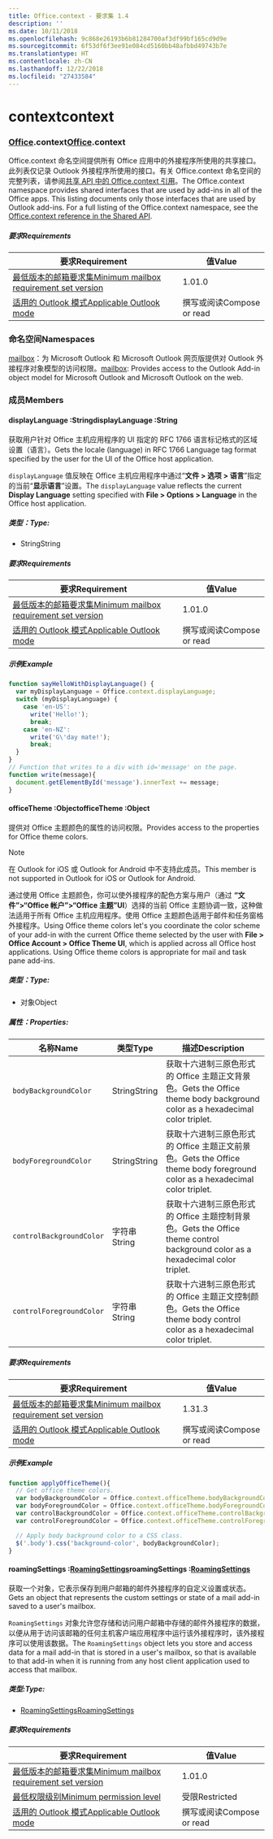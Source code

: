 ```yaml
---
title: Office.context - 要求集 1.4
description: ''
ms.date: 10/11/2018
ms.openlocfilehash: 9c868e26193b6b81284700af3df99bf165cd9d9e
ms.sourcegitcommit: 6f53df6f3ee91e084cd5160bb48afbbd49743b7e
ms.translationtype: HT
ms.contentlocale: zh-CN
ms.lasthandoff: 12/22/2018
ms.locfileid: "27433584"
---
```

# <a name="context"></a><span data-ttu-id="1d8d7-102">context</span><span class="sxs-lookup"><span data-stu-id="1d8d7-102">context</span></span>

### <a name="officeofficemdcontext"></a><span data-ttu-id="1d8d7-103">[Office](Office.md).context</span><span class="sxs-lookup"><span data-stu-id="1d8d7-103">[Office](Office.md).context</span></span>

<span data-ttu-id="1d8d7-p101">Office.context 命名空间提供所有 Office 应用中的外接程序所使用的共享接口。此列表仅记录 Outlook 外接程序所使用的接口。有关 Office.context 命名空间的完整列表，请参阅[共享 API 中的 Office.context 引用](/javascript/api/office/office.context)。</span><span class="sxs-lookup"><span data-stu-id="1d8d7-p101">The Office.context namespace provides shared interfaces that are used by add-ins in all of the Office apps. This listing documents only those interfaces that are used by Outlook add-ins. For a full listing of the Office.context namespace, see the [Office.context reference in the Shared API](/javascript/api/office/office.context).</span></span>

##### <a name="requirements"></a><span data-ttu-id="1d8d7-106">要求</span><span class="sxs-lookup"><span data-stu-id="1d8d7-106">Requirements</span></span>

|<span data-ttu-id="1d8d7-107">要求</span><span class="sxs-lookup"><span data-stu-id="1d8d7-107">Requirement</span></span>| <span data-ttu-id="1d8d7-108">值</span><span class="sxs-lookup"><span data-stu-id="1d8d7-108">Value</span></span>|
|---|---|
|[<span data-ttu-id="1d8d7-109">最低版本的邮箱要求集</span><span class="sxs-lookup"><span data-stu-id="1d8d7-109">Minimum mailbox requirement set version</span></span>](/office/dev/add-ins/reference/requirement-sets/outlook-api-requirement-sets)| <span data-ttu-id="1d8d7-110">1.0</span><span class="sxs-lookup"><span data-stu-id="1d8d7-110">1.0</span></span>|
|[<span data-ttu-id="1d8d7-111">适用的 Outlook 模式</span><span class="sxs-lookup"><span data-stu-id="1d8d7-111">Applicable Outlook mode</span></span>](https://docs.microsoft.com/outlook/add-ins/#extension-points)| <span data-ttu-id="1d8d7-112">撰写或阅读</span><span class="sxs-lookup"><span data-stu-id="1d8d7-112">Compose or read</span></span>|

### <a name="namespaces"></a><span data-ttu-id="1d8d7-113">命名空间</span><span class="sxs-lookup"><span data-stu-id="1d8d7-113">Namespaces</span></span>

<span data-ttu-id="1d8d7-114">[mailbox](office.context.mailbox.md)：为 Microsoft Outlook 和 Microsoft Outlook 网页版提供对 Outlook 外接程序对象模型的访问权限。</span><span class="sxs-lookup"><span data-stu-id="1d8d7-114">[mailbox](office.context.mailbox.md): Provides access to the Outlook Add-in object model for Microsoft Outlook and Microsoft Outlook on the web.</span></span>

### <a name="members"></a><span data-ttu-id="1d8d7-115">成员</span><span class="sxs-lookup"><span data-stu-id="1d8d7-115">Members</span></span>

####  <a name="displaylanguage-string"></a><span data-ttu-id="1d8d7-116">displayLanguage :String</span><span class="sxs-lookup"><span data-stu-id="1d8d7-116">displayLanguage :String</span></span>

<span data-ttu-id="1d8d7-117">获取用户针对 Office 主机应用程序的 UI 指定的 RFC 1766 语言标记格式的区域设置（语言）。</span><span class="sxs-lookup"><span data-stu-id="1d8d7-117">Gets the locale (language) in RFC 1766 Language tag format specified by the user for the UI of the Office host application.</span></span>

<span data-ttu-id="1d8d7-118">`displayLanguage` 值反映在 Office 主机应用程序中通过“**文件 > 选项 > 语言**”指定的当前“**显示语言**”设置。</span><span class="sxs-lookup"><span data-stu-id="1d8d7-118">The `displayLanguage` value reflects the current **Display Language** setting specified with **File > Options > Language** in the Office host application.</span></span>

##### <a name="type"></a><span data-ttu-id="1d8d7-119">类型：</span><span class="sxs-lookup"><span data-stu-id="1d8d7-119">Type:</span></span>

*   <span data-ttu-id="1d8d7-120">String</span><span class="sxs-lookup"><span data-stu-id="1d8d7-120">String</span></span>

##### <a name="requirements"></a><span data-ttu-id="1d8d7-121">要求</span><span class="sxs-lookup"><span data-stu-id="1d8d7-121">Requirements</span></span>

|<span data-ttu-id="1d8d7-122">要求</span><span class="sxs-lookup"><span data-stu-id="1d8d7-122">Requirement</span></span>| <span data-ttu-id="1d8d7-123">值</span><span class="sxs-lookup"><span data-stu-id="1d8d7-123">Value</span></span>|
|---|---|
|[<span data-ttu-id="1d8d7-124">最低版本的邮箱要求集</span><span class="sxs-lookup"><span data-stu-id="1d8d7-124">Minimum mailbox requirement set version</span></span>](/office/dev/add-ins/reference/requirement-sets/outlook-api-requirement-sets)| <span data-ttu-id="1d8d7-125">1.0</span><span class="sxs-lookup"><span data-stu-id="1d8d7-125">1.0</span></span>|
|[<span data-ttu-id="1d8d7-126">适用的 Outlook 模式</span><span class="sxs-lookup"><span data-stu-id="1d8d7-126">Applicable Outlook mode</span></span>](https://docs.microsoft.com/outlook/add-ins/#extension-points)| <span data-ttu-id="1d8d7-127">撰写或阅读</span><span class="sxs-lookup"><span data-stu-id="1d8d7-127">Compose or read</span></span>|

##### <a name="example"></a><span data-ttu-id="1d8d7-128">示例</span><span class="sxs-lookup"><span data-stu-id="1d8d7-128">Example</span></span>

```js
function sayHelloWithDisplayLanguage() {
  var myDisplayLanguage = Office.context.displayLanguage;
  switch (myDisplayLanguage) {
    case 'en-US':
      write('Hello!');
      break;
    case 'en-NZ':
      write('G\'day mate!');
      break;
  }
}
// Function that writes to a div with id='message' on the page.
function write(message){
  document.getElementById('message').innerText += message;
}
```

####  <a name="officetheme-object"></a><span data-ttu-id="1d8d7-129">officeTheme :Object</span><span class="sxs-lookup"><span data-stu-id="1d8d7-129">officeTheme :Object</span></span>

<span data-ttu-id="1d8d7-130">提供对 Office 主题颜色的属性的访问权限。</span><span class="sxs-lookup"><span data-stu-id="1d8d7-130">Provides access to the properties for Office theme colors.</span></span>

> [!NOTE]
> <span data-ttu-id="1d8d7-131">在 Outlook for iOS 或 Outlook for Android 中不支持此成员。</span><span class="sxs-lookup"><span data-stu-id="1d8d7-131">This member is not supported in Outlook for iOS or Outlook for Android.</span></span>

<span data-ttu-id="1d8d7-p102">通过使用 Office 主题颜色，你可以使外接程序的配色方案与用户（通过 **“文件”>“Office 帐户”>“Office 主题”UI**）选择的当前 Office 主题协调一致，这种做法适用于所有 Office 主机应用程序。使用 Office 主题颜色适用于邮件和任务窗格外接程序。</span><span class="sxs-lookup"><span data-stu-id="1d8d7-p102">Using Office theme colors let's you coordinate the color scheme of your add-in with the current Office theme selected by the user with **File > Office Account > Office Theme UI**, which is applied across all Office host applications. Using Office theme colors is appropriate for mail and task pane add-ins.</span></span>

##### <a name="type"></a><span data-ttu-id="1d8d7-134">类型：</span><span class="sxs-lookup"><span data-stu-id="1d8d7-134">Type:</span></span>

*   <span data-ttu-id="1d8d7-135">对象</span><span class="sxs-lookup"><span data-stu-id="1d8d7-135">Object</span></span>

##### <a name="properties"></a><span data-ttu-id="1d8d7-136">属性：</span><span class="sxs-lookup"><span data-stu-id="1d8d7-136">Properties:</span></span>

|<span data-ttu-id="1d8d7-137">名称</span><span class="sxs-lookup"><span data-stu-id="1d8d7-137">Name</span></span>| <span data-ttu-id="1d8d7-138">类型</span><span class="sxs-lookup"><span data-stu-id="1d8d7-138">Type</span></span>| <span data-ttu-id="1d8d7-139">描述</span><span class="sxs-lookup"><span data-stu-id="1d8d7-139">Description</span></span>|
|---|---|---|
|`bodyBackgroundColor`| <span data-ttu-id="1d8d7-140">String</span><span class="sxs-lookup"><span data-stu-id="1d8d7-140">String</span></span>|<span data-ttu-id="1d8d7-141">获取十六进制三原色形式的 Office 主题正文背景色。</span><span class="sxs-lookup"><span data-stu-id="1d8d7-141">Gets the Office theme body background color as a hexadecimal color triplet.</span></span>|
|`bodyForegroundColor`| <span data-ttu-id="1d8d7-142">String</span><span class="sxs-lookup"><span data-stu-id="1d8d7-142">String</span></span>|<span data-ttu-id="1d8d7-143">获取十六进制三原色形式的 Office 主题正文前景色。</span><span class="sxs-lookup"><span data-stu-id="1d8d7-143">Gets the Office theme body foreground color as a hexadecimal color triplet.</span></span>|
|`controlBackgroundColor`| <span data-ttu-id="1d8d7-144">字符串</span><span class="sxs-lookup"><span data-stu-id="1d8d7-144">String</span></span>|<span data-ttu-id="1d8d7-145">获取十六进制三原色形式的 Office 主题控制背景色。</span><span class="sxs-lookup"><span data-stu-id="1d8d7-145">Gets the Office theme control background color as a hexadecimal color triplet.</span></span>|
|`controlForegroundColor`| <span data-ttu-id="1d8d7-146">字符串</span><span class="sxs-lookup"><span data-stu-id="1d8d7-146">String</span></span>|<span data-ttu-id="1d8d7-147">获取十六进制三原色形式的 Office 主题正文控制颜色。</span><span class="sxs-lookup"><span data-stu-id="1d8d7-147">Gets the Office theme body control color as a hexadecimal color triplet.</span></span>|

##### <a name="requirements"></a><span data-ttu-id="1d8d7-148">要求</span><span class="sxs-lookup"><span data-stu-id="1d8d7-148">Requirements</span></span>

|<span data-ttu-id="1d8d7-149">要求</span><span class="sxs-lookup"><span data-stu-id="1d8d7-149">Requirement</span></span>| <span data-ttu-id="1d8d7-150">值</span><span class="sxs-lookup"><span data-stu-id="1d8d7-150">Value</span></span>|
|---|---|
|[<span data-ttu-id="1d8d7-151">最低版本的邮箱要求集</span><span class="sxs-lookup"><span data-stu-id="1d8d7-151">Minimum mailbox requirement set version</span></span>](/office/dev/add-ins/reference/requirement-sets/outlook-api-requirement-sets)| <span data-ttu-id="1d8d7-152">1.3</span><span class="sxs-lookup"><span data-stu-id="1d8d7-152">1.3</span></span>|
|[<span data-ttu-id="1d8d7-153">适用的 Outlook 模式</span><span class="sxs-lookup"><span data-stu-id="1d8d7-153">Applicable Outlook mode</span></span>](https://docs.microsoft.com/outlook/add-ins/#extension-points)| <span data-ttu-id="1d8d7-154">撰写或阅读</span><span class="sxs-lookup"><span data-stu-id="1d8d7-154">Compose or read</span></span>|

##### <a name="example"></a><span data-ttu-id="1d8d7-155">示例</span><span class="sxs-lookup"><span data-stu-id="1d8d7-155">Example</span></span>

```js
function applyOfficeTheme(){
  // Get office theme colors.
  var bodyBackgroundColor = Office.context.officeTheme.bodyBackgroundColor;
  var bodyForegroundColor = Office.context.officeTheme.bodyForegroundColor;
  var controlBackgroundColor = Office.context.officeTheme.controlBackgroundColor
  var controlForegroundColor = Office.context.officeTheme.controlForegroundColor;

  // Apply body background color to a CSS class.
  $('.body').css('background-color', bodyBackgroundColor);
}
```

####  <a name="roamingsettings-roamingsettingsjavascriptapioutlook14officeroamingsettings"></a><span data-ttu-id="1d8d7-156">roamingSettings :[RoamingSettings](/javascript/api/outlook_1_4/office.RoamingSettings)</span><span class="sxs-lookup"><span data-stu-id="1d8d7-156">roamingSettings :[RoamingSettings](/javascript/api/outlook_1_4/office.RoamingSettings)</span></span>

<span data-ttu-id="1d8d7-157">获取一个对象，它表示保存到用户邮箱的邮件外接程序的自定义设置或状态。</span><span class="sxs-lookup"><span data-stu-id="1d8d7-157">Gets an object that represents the custom settings or state of a mail add-in saved to a user's mailbox.</span></span>

<span data-ttu-id="1d8d7-158">`RoamingSettings` 对象允许您存储和访问用户邮箱中存储的邮件外接程序的数据，以便从用于访问该邮箱的任何主机客户端应用程序中运行该外接程序时，该外接程序可以使用该数据。</span><span class="sxs-lookup"><span data-stu-id="1d8d7-158">The `RoamingSettings` object lets you store and access data for a mail add-in that is stored in a user's mailbox, so that is available to that add-in when it is running from any host client application used to access that mailbox.</span></span>

##### <a name="type"></a><span data-ttu-id="1d8d7-159">类型:</span><span class="sxs-lookup"><span data-stu-id="1d8d7-159">Type:</span></span>

*   [<span data-ttu-id="1d8d7-160">RoamingSettings</span><span class="sxs-lookup"><span data-stu-id="1d8d7-160">RoamingSettings</span></span>](/javascript/api/outlook_1_4/office.RoamingSettings)

##### <a name="requirements"></a><span data-ttu-id="1d8d7-161">要求</span><span class="sxs-lookup"><span data-stu-id="1d8d7-161">Requirements</span></span>

|<span data-ttu-id="1d8d7-162">要求</span><span class="sxs-lookup"><span data-stu-id="1d8d7-162">Requirement</span></span>| <span data-ttu-id="1d8d7-163">值</span><span class="sxs-lookup"><span data-stu-id="1d8d7-163">Value</span></span>|
|---|---|
|[<span data-ttu-id="1d8d7-164">最低版本的邮箱要求集</span><span class="sxs-lookup"><span data-stu-id="1d8d7-164">Minimum mailbox requirement set version</span></span>](/office/dev/add-ins/reference/requirement-sets/outlook-api-requirement-sets)| <span data-ttu-id="1d8d7-165">1.0</span><span class="sxs-lookup"><span data-stu-id="1d8d7-165">1.0</span></span>|
|[<span data-ttu-id="1d8d7-166">最低权限级别</span><span class="sxs-lookup"><span data-stu-id="1d8d7-166">Minimum permission level</span></span>](https://docs.microsoft.com/outlook/add-ins/understanding-outlook-add-in-permissions)| <span data-ttu-id="1d8d7-167">受限</span><span class="sxs-lookup"><span data-stu-id="1d8d7-167">Restricted</span></span>|
|[<span data-ttu-id="1d8d7-168">适用的 Outlook 模式</span><span class="sxs-lookup"><span data-stu-id="1d8d7-168">Applicable Outlook mode</span></span>](https://docs.microsoft.com/outlook/add-ins/#extension-points)| <span data-ttu-id="1d8d7-169">撰写或阅读</span><span class="sxs-lookup"><span data-stu-id="1d8d7-169">Compose or read</span></span>|